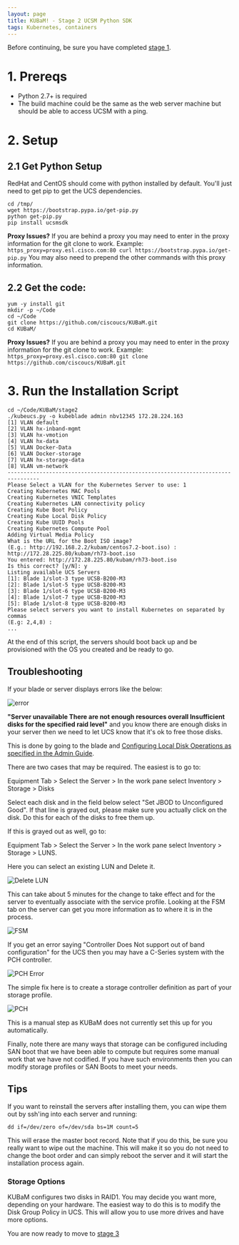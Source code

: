 ```yaml
---
layout: page
title: KUBaM! - Stage 2 UCSM Python SDK
tags: Kubernetes, containers
---
```


Before continuing, be sure you have completed [stage 1](../).  

# 1. Prereqs

* Python 2.7+ is required
* The build machine could be the same as the web server machine but should be able to access UCSM with a ping.

# 2. Setup

## 2.1 Get Python Setup

RedHat and CentOS should come with python installed by default.  You'll just need to get pip to get the UCS dependencies. 

```
cd /tmp/
wget https://bootstrap.pypa.io/get-pip.py
python get-pip.py
pip install ucsmsdk
```

<div class="alert alert-info">
<b>Proxy Issues?</b> If you are behind a proxy you may need to enter in the proxy information for the git clone to work.  Example:   
<code>
https_proxy=proxy.esl.cisco.com:80 curl https://bootstrap.pypa.io/get-pip.py</code>
You may also need to prepend the other commands with this proxy information. 
</div>


## 2.2 Get the code:

```
yum -y install git
mkdir -p ~/Code
cd ~/Code
git clone https://github.com/ciscoucs/KUBaM.git
cd KUBaM/
```

<div class="alert alert-info">
<b>Proxy Issues?</b> If you are behind a proxy you may need to enter in the proxy information for the git clone to work.  Example:   
<code>
https_proxy=proxy.esl.cisco.com:80 git clone https://github.com/ciscoucs/KUBaM.git
</code>
</div>



# 3. Run the Installation Script

```
cd ~/Code/KUBaM/stage2
./kubeucs.py -o kubeblade admin nbv12345 172.28.224.163
[1] VLAN default
[2] VLAN hx-inband-mgmt
[3] VLAN hx-vmotion
[4] VLAN hx-data
[5] VLAN Docker-Data
[6] VLAN Docker-storage
[7] VLAN hx-storage-data
[8] VLAN vm-network
--------------------------------------------------------------------------------
Please Select a VLAN for the Kubernetes Server to use: 1
Creating Kubernetes MAC Pools
Creating Kubernetes VNIC Templates
Creating Kubernetes LAN connectivity policy
Creating Kube Boot Policy
Creating Kube Local Disk Policy
Creating Kube UUID Pools
Creating Kubernetes Compute Pool
Adding Virtual Media Policy
What is the URL for the Boot ISO image?
(E.g.: http://192.168.2.2/kubam/centos7.2-boot.iso) : http://172.28.225.80/kubam/rh73-boot.iso
You entered: http://172.28.225.80/kubam/rh73-boot.iso
Is this correct? [y/N]: y
Listing available UCS Servers
[1]: Blade 1/slot-3 type UCSB-B200-M3
[2]: Blade 1/slot-5 type UCSB-B200-M3
[3]: Blade 1/slot-6 type UCSB-B200-M3
[4]: Blade 1/slot-7 type UCSB-B200-M3
[5]: Blade 1/slot-8 type UCSB-B200-M3
Please select servers you want to install Kubernetes on separated by commas
(E.g: 2,4,8) :
...
```

At the end of this script, the servers should boot back up and be provisioned with the OS you created and be ready to go. 

## Troubleshooting
If your blade or server displays errors like the below:

![error](../img/err1.png)

<b>"Server unavailable There are not enough resources overall Insufficient disks for the specified raid level"</b> and you know there are enough disks in your server then we need to let UCS know that it's ok to free those disks.  

This is done by going to the blade and [Configuring Local Disk Operations as specified in the Admin Guide](http://www.cisco.com/c/en/us/td/docs/unified_computing/ucs/sw/gui/config/guide/2-2/b_UCSM_GUI_Configuration_Guide_2_2/configuring_storage_profiles.html#task_5325E81B0CD84790817EC6F6644ECD4A).

There are two cases that may be required.  The easiest is to go to:

Equipment Tab > Select the Server > In the work pane select Inventory > Storage > Disks

Select each disk and in the field below select "Set JBOD to Unconfigured Good".  If that line is grayed out, please make sure you actually click on the disk.  Do this for each of the disks to free them up. 

If this is grayed out as well, go to: 

Equipment Tab > Select the Server > In the work pane select Inventory > Storage > LUNS. 

Here you can select an existing LUN and Delete it. 

![Delete LUN](../img/err2.png)

This can take about 5 minutes for the change to take effect and for the server to eventually associate with the service profile. Looking at the FSM tab on the server can get you more information as to where it is in the process. 

![FSM](../img/err3.png)

If you get an error saying "Controller Does Not support out of band configuration" for the UCS then you may have a C-Series system with the PCH controller.  

![PCH Error](../img/err4.png)

The simple fix here is to create a storage controller definition as part of your storage profile.  

![PCH](../img/pch.png)

This is a manual step as KUBaM does not currently set this up for you automatically.  

Finally, note there are many ways that storage can be configured including SAN boot that we have been able to compute but requires some manual work that we have not codified.  If you have such environments then you can modify storage profiles or SAN Boots to meet your needs. 


## Tips

If you want to reinstall the servers after installing them, you can wipe them out by ssh'ing into each server and running: 

```
dd if=/dev/zero of=/dev/sda bs=1M count=5
```
This will erase the master boot record.  Note that if you do this, be sure you really want to wipe out the machine.  This will make it so you do not need to change the boot order and can simply reboot the server and it will start the installation process again. 

### Storage Options

KUBaM configures two disks in RAID1.  You may decide  you want more, depending on your hardware.  The easiest way to do this is to modify the Disk Group Policy in UCS.  This will allow you to use more drives and have more options.   

You are now ready to move to [stage 3](https://ciscoucs.github.io/kubam/)




